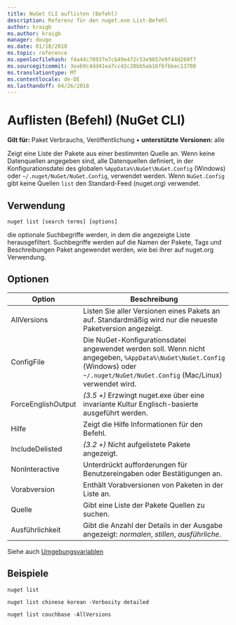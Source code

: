 ```yaml
---
title: NuGet CLI auflisten (Befehl)
description: Referenz für den nuget.exe List-Befehl
author: kraigb
ms.author: kraigb
manager: douge
ms.date: 01/18/2018
ms.topic: reference
ms.openlocfilehash: f4a44c70937e7cb49e472c53e9857e9f44d269f7
ms.sourcegitcommit: 3eab9c4dd41ea7ccd2c28bb5ab16f6fbbec13708
ms.translationtype: MT
ms.contentlocale: de-DE
ms.lasthandoff: 04/26/2018
---
```

# <a name="list-command-nuget-cli"></a>Auflisten (Befehl) (NuGet CLI)

**Gilt für:** Paket Verbrauchs, Veröffentlichung &bullet; **unterstützte Versionen:** alle

Zeigt eine Liste der Pakete aus einer bestimmten Quelle an. Wenn keine Datenquellen angegeben sind, alle Datenquellen definiert, in der Konfigurationsdatei des globalen `%AppData%\NuGet\NuGet.Config` (Windows) oder `~/.nuget/NuGet/NuGet.Config`, verwendet werden. Wenn `NuGet.Config` gibt keine Quellen `list` den Standard-Feed (nuget.org) verwendet.

## <a name="usage"></a>Verwendung

```cli
nuget list [search terms] [options]
```

die optionale Suchbegriffe werden, in dem die angezeigte Liste herausgefiltert. Suchbegriffe werden auf die Namen der Pakete, Tags und Beschreibungen Paket angewendet werden, wie bei ihrer auf nuget.org Verwendung.

## <a name="options"></a>Optionen

| Option | Beschreibung |
| --- | --- |
| AllVersions | Listen Sie aller Versionen eines Pakets an auf. Standardmäßig wird nur die neueste Paketversion angezeigt. |
| ConfigFile | Die NuGet-Konfigurationsdatei angewendet werden soll. Wenn nicht angegeben, `%AppData%\NuGet\NuGet.Config` (Windows) oder `~/.nuget/NuGet/NuGet.Config` (Mac/Linux) verwendet wird.|
| ForceEnglishOutput | *(3.5 +)*  Erzwingt nuget.exe über eine invariante Kultur Englisch-basierte ausgeführt werden. |
| Hilfe | Zeigt die Hilfe Informationen für den Befehl. |
| IncludeDelisted | *(3.2 +)*  Nicht aufgelistete Pakete angezeigt. |
| NonInteractive | Unterdrückt aufforderungen für Benutzereingaben oder Bestätigungen an. |
| Vorabversion | Enthält Vorabversionen von Paketen in der Liste an. |
| Quelle | Gibt eine Liste der Pakete Quellen zu suchen. |
| Ausführlichkeit | Gibt die Anzahl der Details in der Ausgabe angezeigt: *normalen*, *stillen*, *ausführliche*. |

Siehe auch [Umgebungsvariablen](cli-ref-environment-variables.md)

## <a name="examples"></a>Beispiele

```cli
nuget list

nuget list chinese korean -Verbosity detailed

nuget list couchbase -AllVersions
```

